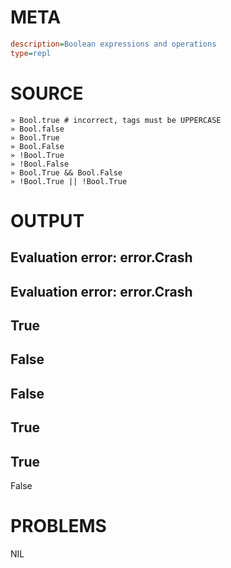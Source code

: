 # META
~~~ini
description=Boolean expressions and operations
type=repl
~~~
# SOURCE
~~~roc
» Bool.true # incorrect, tags must be UPPERCASE
» Bool.false
» Bool.True
» Bool.False
» !Bool.True
» !Bool.False
» Bool.True && Bool.False
» !Bool.True || !Bool.True
~~~
# OUTPUT
Evaluation error: error.Crash
---
Evaluation error: error.Crash
---
True
---
False
---
False
---
True
---
True
---
False
# PROBLEMS
NIL
